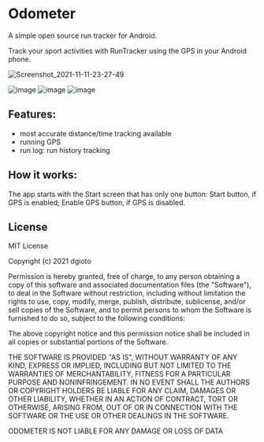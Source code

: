 # Odometer

A simple open source run tracker for Android.

Track your sport activities with RunTracker using the GPS in your Android phone.


![Screenshot_2021-11-11-23-27-49](https://user-images.githubusercontent.com/59308650/141435408-51bf91b3-3e64-4694-ab4d-ea56ce246d77.jpg)

![image](https://user-images.githubusercontent.com/59308650/141432845-29228647-f414-4600-91bf-e3c18b475b27.jpg)
![image](https://user-images.githubusercontent.com/59308650/141433374-77b8333d-b0b6-43ce-ac1b-246aba0a6db5.jpg)
![image](https://user-images.githubusercontent.com/59308650/141433383-0549daa9-7218-4a79-a8fc-98b472d94d6e.jpg)



## Features:
- most accurate distance/time tracking available
- running GPS
- run log: run history tracking

## How it works:
The app starts with the Start screen that has only one button:
Start button, if GPS is enabled;
Enable GPS button, if GPS is disabled.

## License
MIT License

Copyright (c) 2021 dgioto

Permission is hereby granted, free of charge, to any person obtaining a copy
of this software and associated documentation files (the "Software"), to deal
in the Software without restriction, including without limitation the rights
to use, copy, modify, merge, publish, distribute, sublicense, and/or sell
copies of the Software, and to permit persons to whom the Software is
furnished to do so, subject to the following conditions:

The above copyright notice and this permission notice shall be included in all
copies or substantial portions of the Software.

THE SOFTWARE IS PROVIDED "AS IS", WITHOUT WARRANTY OF ANY KIND, EXPRESS OR
IMPLIED, INCLUDING BUT NOT LIMITED TO THE WARRANTIES OF MERCHANTABILITY,
FITNESS FOR A PARTICULAR PURPOSE AND NONINFRINGEMENT. IN NO EVENT SHALL THE
AUTHORS OR COPYRIGHT HOLDERS BE LIABLE FOR ANY CLAIM, DAMAGES OR OTHER
LIABILITY, WHETHER IN AN ACTION OF CONTRACT, TORT OR OTHERWISE, ARISING FROM,
OUT OF OR IN CONNECTION WITH THE SOFTWARE OR THE USE OR OTHER DEALINGS IN THE
SOFTWARE.

ODOMETER IS NOT LIABLE FOR ANY DAMAGE OR LOSS OF DATA
